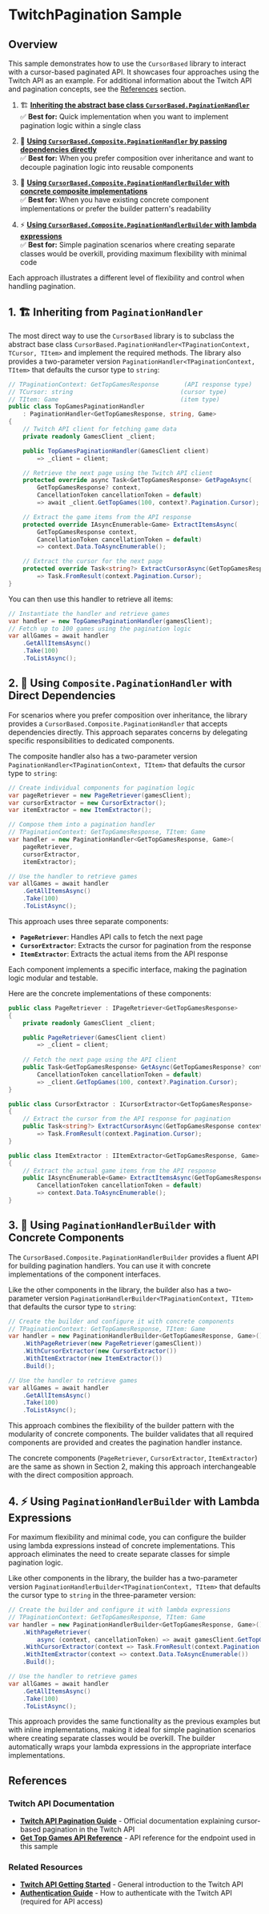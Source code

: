 # TwitchPagination Sample

## Overview

This sample demonstrates how to use the `CursorBased` library to interact with a cursor-based paginated API. It showcases four approaches using the Twitch API as an example. For additional information about the Twitch API and pagination concepts, see the [References](#references) section.

1. 🏗️ **[Inheriting the abstract base class `CursorBased.PaginationHandler`](#1-️-inheriting-from-paginationhandler)**  
   ✅ **Best for:** Quick implementation when you want to implement pagination logic within a single class

2. 🧩 **[Using `CursorBased.Composite.PaginationHandler` by passing dependencies directly](#2--using-compositepaginationhandler-with-direct-dependencies)**  
   ✅ **Best for:** When you prefer composition over inheritance and want to decouple pagination logic into reusable components

3. 🔧 **[Using `CursorBased.Composite.PaginationHandlerBuilder` with concrete composite implementations](#3--using-paginationhandlerbuilder-with-concrete-components)**  
   ✅ **Best for:** When you have existing concrete component implementations or prefer the builder pattern's readability

4. ⚡ **[Using `CursorBased.Composite.PaginationHandlerBuilder` with lambda expressions](#4--using-paginationhandlerbuilder-with-lambda-expressions)**  
   ✅ **Best for:** Simple pagination scenarios where creating separate classes would be overkill, providing maximum flexibility with minimal code

Each approach illustrates a different level of flexibility and control when handling pagination.

## 1. 🏗️ Inheriting from `PaginationHandler`

The most direct way to use the `CursorBased` library is to subclass the abstract base class `CursorBased.PaginationHandler<TPaginationContext, TCursor, TItem>` and implement the required methods. The library also provides a two-parameter version `PaginationHandler<TPaginationContext, TItem>` that defaults the cursor type to `string`:

```csharp
// TPaginationContext: GetTopGamesResponse       (API response type)
// TCursor: string                              (cursor type)
// TItem: Game                                  (item type)
public class TopGamesPaginationHandler
    : PaginationHandler<GetTopGamesResponse, string, Game>
{
    // Twitch API client for fetching game data
    private readonly GamesClient _client;

    public TopGamesPaginationHandler(GamesClient client)
        => _client = client;

    // Retrieve the next page using the Twitch API client
    protected override async Task<GetTopGamesResponse> GetPageAsync(
        GetTopGamesResponse? context,
        CancellationToken cancellationToken = default)
        => await _client.GetTopGames(100, context?.Pagination.Cursor);

    // Extract the game items from the API response
    protected override IAsyncEnumerable<Game> ExtractItemsAsync(
        GetTopGamesResponse context,
        CancellationToken cancellationToken = default)
        => context.Data.ToAsyncEnumerable();

    // Extract the cursor for the next page
    protected override Task<string?> ExtractCursorAsync(GetTopGamesResponse context)
        => Task.FromResult(context.Pagination.Cursor);
}
```

You can then use this handler to retrieve all items:

```csharp
// Instantiate the handler and retrieve games
var handler = new TopGamesPaginationHandler(gamesClient);
// Fetch up to 100 games using the pagination logic
var allGames = await handler
    .GetAllItemsAsync()
    .Take(100)
    .ToListAsync();
```

## 2. 🧩 Using `Composite.PaginationHandler` with Direct Dependencies

For scenarios where you prefer composition over inheritance, the library provides a `CursorBased.Composite.PaginationHandler` that accepts dependencies directly. This approach separates concerns by delegating specific responsibilities to dedicated components.

The composite handler also has a two-parameter version `PaginationHandler<TPaginationContext, TItem>` that defaults the cursor type to `string`:

```csharp
// Create individual components for pagination logic
var pageRetriever = new PageRetriever(gamesClient);
var cursorExtractor = new CursorExtractor();
var itemExtractor = new ItemExtractor();

// Compose them into a pagination handler
// TPaginationContext: GetTopGamesResponse, TItem: Game
var handler = new PaginationHandler<GetTopGamesResponse, Game>(
    pageRetriever,
    cursorExtractor,
    itemExtractor);

// Use the handler to retrieve games
var allGames = await handler
    .GetAllItemsAsync()
    .Take(100)
    .ToListAsync();
```

This approach uses three separate components:

- **`PageRetriever`**: Handles API calls to fetch the next page
- **`CursorExtractor`**: Extracts the cursor for pagination from the response
- **`ItemExtractor`**: Extracts the actual items from the API response

Each component implements a specific interface, making the pagination logic modular and testable.

Here are the concrete implementations of these components:

```csharp
public class PageRetriever : IPageRetriever<GetTopGamesResponse>
{
    private readonly GamesClient _client;

    public PageRetriever(GamesClient client)
        => _client = client;
    
    // Fetch the next page using the API client
    public Task<GetTopGamesResponse> GetAsync(GetTopGamesResponse? context,
        CancellationToken cancellationToken = default)
        => _client.GetTopGames(100, context?.Pagination.Cursor);
}

public class CursorExtractor : ICursorExtractor<GetTopGamesResponse>
{
    // Extract the cursor from the API response for pagination
    public Task<string?> ExtractCursorAsync(GetTopGamesResponse context)
        => Task.FromResult(context.Pagination.Cursor);
}

public class ItemExtractor : IItemExtractor<GetTopGamesResponse, Game>
{
    // Extract the actual game items from the API response
    public IAsyncEnumerable<Game> ExtractItemsAsync(GetTopGamesResponse context,
        CancellationToken cancellationToken = default)
        => context.Data.ToAsyncEnumerable();
}
```

## 3. 🔧 Using `PaginationHandlerBuilder` with Concrete Components

The `CursorBased.Composite.PaginationHandlerBuilder` provides a fluent API for building pagination handlers. You can use it with concrete implementations of the component interfaces.

Like the other components in the library, the builder also has a two-parameter version `PaginationHandlerBuilder<TPaginationContext, TItem>` that defaults the cursor type to `string`:

```csharp
// Create the builder and configure it with concrete components
// TPaginationContext: GetTopGamesResponse, TItem: Game
var handler = new PaginationHandlerBuilder<GetTopGamesResponse, Game>()
    .WithPageRetriever(new PageRetriever(gamesClient))
    .WithCursorExtractor(new CursorExtractor())
    .WithItemExtractor(new ItemExtractor())
    .Build();

// Use the handler to retrieve games
var allGames = await handler
    .GetAllItemsAsync()
    .Take(100)
    .ToListAsync();
```

This approach combines the flexibility of the builder pattern with the modularity of concrete components. The builder validates that all required components are provided and creates the pagination handler instance.

The concrete components (`PageRetriever`, `CursorExtractor`, `ItemExtractor`) are the same as shown in Section 2, making this approach interchangeable with the direct composition approach.

## 4. ⚡ Using `PaginationHandlerBuilder` with Lambda Expressions

For maximum flexibility and minimal code, you can configure the builder using lambda expressions instead of concrete implementations. This approach eliminates the need to create separate classes for simple pagination logic.

Like other components in the library, the builder has a two-parameter version `PaginationHandlerBuilder<TPaginationContext, TItem>` that defaults the cursor type to `string` in the three-parameter version:

```csharp
// Create the builder and configure it with lambda expressions
// TPaginationContext: GetTopGamesResponse, TItem: Game
var handler = new PaginationHandlerBuilder<GetTopGamesResponse, Game>()
    .WithPageRetriever(
        async (context, cancellationToken) => await gamesClient.GetTopGames(100, context?.Pagination.Cursor))
    .WithCursorExtractor(context => Task.FromResult(context.Pagination.Cursor))
    .WithItemExtractor(context => context.Data.ToAsyncEnumerable())
    .Build();

// Use the handler to retrieve games
var allGames = await handler
    .GetAllItemsAsync()
    .Take(100)
    .ToListAsync();
```

This approach provides the same functionality as the previous examples but with inline implementations, making it ideal for simple pagination scenarios where creating separate classes would be overkill. The builder automatically wraps your lambda expressions in the appropriate interface implementations.

## References

### Twitch API Documentation

- **[Twitch API Pagination Guide](https://dev.twitch.tv/docs/api/guide#pagination)** - Official documentation explaining cursor-based pagination in the Twitch API
- **[Get Top Games API Reference](https://dev.twitch.tv/docs/api/reference#get-top-games)** - API reference for the endpoint used in this sample

### Related Resources

- **[Twitch API Getting Started](https://dev.twitch.tv/docs/api/)** - General introduction to the Twitch API
- **[Authentication Guide](https://dev.twitch.tv/docs/authentication/)** - How to authenticate with the Twitch API (required for API access)
